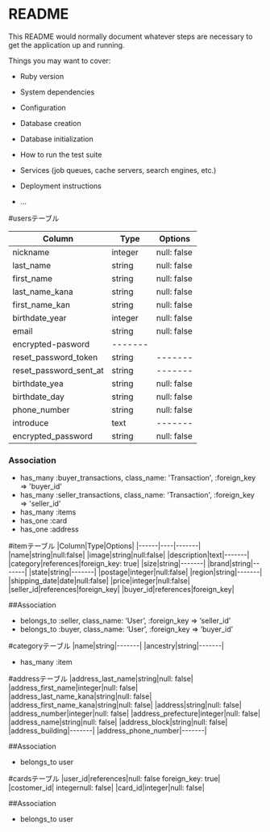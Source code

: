 # README

This README would normally document whatever steps are necessary to get the
application up and running.

Things you may want to cover:

* Ruby version

* System dependencies

* Configuration

* Database creation

* Database initialization

* How to run the test suite

* Services (job queues, cache servers, search engines, etc.)

* Deployment instructions

* ...

#usersテーブル

|Column|Type|Options|
|------|----|-------|
|nickname|integer|null: false|
|last_name|string|null: false|
|first_name|string|null: false|
|last_name_kana|string|null: false|
|first_name_kan|string|null: false|
|birthdate_year|integer|null: false|
|email|string|null: false|
|encrypted-pasword|-------|
|reset_password_token|string|-------|
|reset_password_sent_at|string|-------|
|birthdate_yea|string|null: false|
|birthdate_day|string|null: false|
|phone_number|string|null: false|
|introduce|text|-------|
|encrypted_password|string|null: false|


### Association
- has_many :buyer_transactions, class_name: 'Transaction', :foreign_key => 'buyer_id'
- has_many :seller_transactions, class_name: 'Transaction', :foreign_key => 'seller_id'
- has_many :items
- has_one   :card
- has_one  :address

#itemテーブル
|Column|Type|Options|
|------|----|-------|
|name|string|null:false|
|image|string|null:false|
|description|text|-------|
|category|references|foreign_key: true|
|size|string|-------|
|brand|string|-------|
|state|string|-------|
|postage|integer|null:false|
|region|string|-------|
|shipping_date|date|null:false|
|price|integer|null:false|
|seller_id|references|foreign_key|
|buyer_id|references|foreign_key|

##Association
- belongs_to :seller, class_name: ‘User’, :foreign_key => ‘seller_id’
- belongs_to :buyer, class_name: ‘User’, :foreign_key => ‘buyer_id’

#categoryテーブル
|name|string|-------|
|ancestry|string|-------|

- has_many :item



#addressテーブル
|address_last_name|string|null: false|
|address_first_name|integer|null: false|
|address_last_name_kana|string|null: false|
|address_first_name_kana|string|null: false|
|address|string|null: false|
|address_number|integer|null: false|
|address_prefecture|integer|null: false|
|address_name|string|null: false|
|address_block|string|null: false|
|address_building|-------|
|address_phone_number|-------|

##Association
- belongs_to user

#cardsテーブル
|user_id|references|null: false foreign_key: true|
|costomer_id|	integernull: false|
|card_id|integer|null: false|

##Association
- belongs_to user


